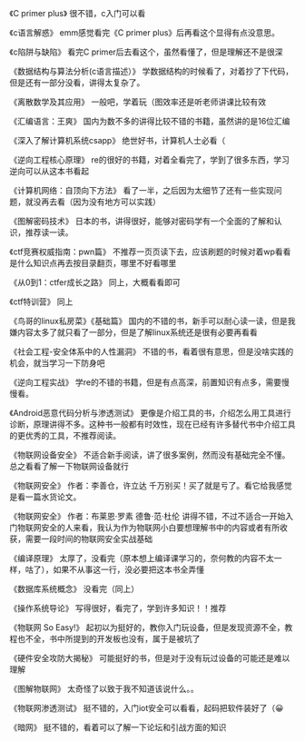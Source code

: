 《C primer plus》  很不错，c入门可以看

《c语言解惑》   emm感觉看完《C primer plus》后再看这个显得有点没意思。

《c陷阱与缺陷》 看完C primer后去看这个，虽然看懂了，但是理解还不是很深

《数据结构与算法分析(c语言描述）》 学数据结构的时候看了，对着抄了下代码，但是还有一部分没看，讲得太复杂了。

《离散数学及其应用》              一般吧，学着玩（图效率还是听老师讲课比较有效

《汇编语言：王爽》             国内为数不多的讲得比较不错的书籍，虽然讲的是16位汇编

《深入了解计算机系统csapp》        绝世好书，计算机人士必看（

《逆向工程核心原理》                re的很好的书籍，对着全看完了，学到了很多东西，学习逆向可以从这本书看起

《计算机网络：自顶向下方法》        看了一半，之后因为太细节了还有一些实现问题，就没再去看（因为没有地方可以实践）

《图解密码技术》              日本的书，讲得很好，能够对密码学有一个全面的了解和认识，推荐读一读。

《ctf竞赛权威指南：pwn篇》    不推荐一页页读下去，应该刷题的时候对着wp看看是什么知识点再去按目录翻页，哪里不好看哪里

《从0到1：ctfer成长之路》 同上，大概看看即可

《ctf特训营》    同上

《鸟哥的linux私房菜》《基础篇》    国内的不错的书，新手可以耐心读一读，但是我嫌内容太多了就只看了一部分，但是了解linux系统还是很有必要再看看

《社会工程-安全体系中的人性漏洞》 不错的书，看着很有意思，但是没啥实践的机会，就当学习一下防身吧

《逆向工程实战》 学re的不错的书籍，但是有点高深，前置知识有点多，需要慢慢看。

《Android恶意代码分析与渗透测试》 更像是介绍工具的书，介绍怎么用工具进行诊断，原理讲得不多。这种书一般都有时效性，现在已经有许多替代书中介绍工具的更优秀的工具，不推荐阅读。

《物联网设备安全》       不适合新手阅读，讲了很多案例，然而没有基础完全不懂。总之看看了解一下物联网设备就行

《物联网安全》 作者：李善仓，许立达   千万别买！买了就是亏了。看它给我感觉是看一篇水货论文。

《物联网安全》 作者：布莱恩·罗素 德鲁·范·杜伦  讲得不错，不过不适合一开始入门物联网安全的人来看，我认为作为物联网小白要想理解书中的内容或者有所收获，需要一段时间的物联网安全实战基础

《编译原理》  太厚了，没看完（原本想上编译课学习的，奈何教的内容不太一样，咕了），如果不从事这一行，没必要把这本书全弄懂

《数据库系统概念》 没看完（同上）

《操作系统导论》 写得很好，看完了，学到许多知识！！推荐

《物联网 So Easy!》 起初以为挺好的，教你入门玩设备，但是发现资源不全，教程也不全，书中所提到的开发板也没有，属于是被坑了

《硬件安全攻防大揭秘》 可能挺好的书，但是对于没有玩过设备的可能还是难以理解

《图解物联网》 太奇怪了以致于我不知道该说什么。。

《物联网渗透测试》 挺不错的，入门iot安全可以看看，起码把软件装好了（😀

《暗网》 挺不错的，看着可以了解一下论坛和引战方面的知识
